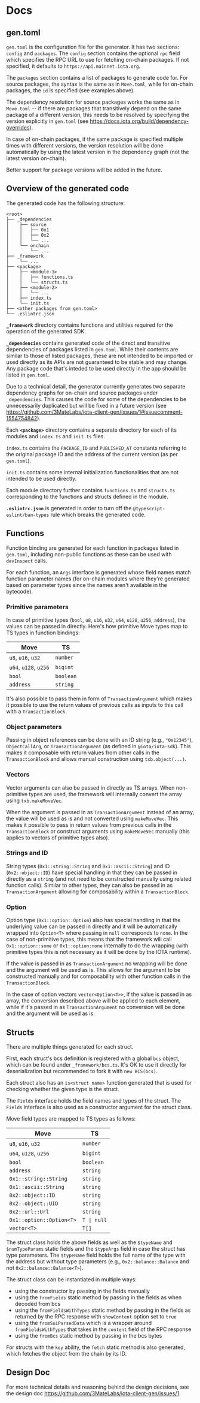 # Docs

## gen.toml

`gen.toml` is the configuration file for the generator. It has two sections: `config` and `packages`. The `config` section contains the optional `rpc` field which specifies the RPC URL to use for fetching on-chain packages. If not specified, it defaults to `https://api.mainnet.iota.org`.

The `packages` section contains a list of packages to generate code for. For source packages, the syntax is the same as in `Move.toml`, while for on-chain packages, the `id` is specified (see examples above).

The dependency resolution for source packages works the same as in `Move.toml` -- if there are packages that transitively depend on the same package of a different version, this needs to be resolved by specifying the version explicitly in `gen.toml` (see https://docs.iota.org/build/dependency-overrides).

In case of on-chain packages, if the same package is specified multiple times with different versions, the version resolution will be done automatically by using the latest version in the dependency graph (not the latest version on-chain).

Better support for package versions will be added in the future.

## Overview of the generated code

The generated code has the following structure:

```
<root>
├── _dependencies
│    ├── source
│    │   ├── 0x1
│    │   ├── 0x2
│    │   └── ...
│    └── onchain
│        └── ...
├── _framework
│    └── ...
├── <package>
│    ├── <module-1>
│    │   ├── functions.ts
│    │   └── structs.ts
│    ├── <module-2>
│    │   └── ...
│    ├── index.ts
│    └── init.ts
├── <other packages from gen.toml>
└── .eslintrc.json
```

**`_framework`** directory contains functions and utilities required for the operation of the generated SDK.

**`_dependencies`** contains generated code of the direct and transitive dependencies of packages listed in `gen.toml`. While their contents are similar to those of listed packages, these are not intended to be imported or used directly as its APIs are not guaranteed to be stable and may change. Any package code that's inteded to be used directly in the app should be listed in `gen.toml`.

Due to a technical detail, the generator currently generates two separate dependency graphs for on-chain and source packages under `_dependencies`. This causes the code for some of the dependencies to be unnecessarily duplicated but will be fixed in a future version (see https://github.com/3MateLabs/iota-client-gen/issues/1#issuecomment-1554754842).

Each **`<package>`** directory contains a separate directory for each of its modules and `index.ts` and `init.ts` files.

`index.ts` contains the `PACKAGE_ID` and `PUBLISHED_AT` constants referring to the original package ID and the address of the current version (as per `gen.toml`).

`init.ts` contains some internal initialization functionalities that are not intended to be used directly.

Each module directory further contains `functions.ts` and `structs.ts` corresponding to the functions and structs defined in the module.

**`.eslintrc.json`** is generated in order to turn off the `@typescript-eslint/ban-types` rule which breaks the generated code.

## Functions

Function binding are generated for each function in packages listed in `gen.toml`, including non-public functions as these can be used with `devInspect` calls.

For each function, an `Args` interface is generated whose field names match function parameter names (for on-chain modules where they're generated based on parameter types since the names aren't available in the bytecode).

### Primitive parameters

In case of primitive types (`bool`, `u8`, `u16`, `u32`, `u64`, `u128`, `u256`, `address`), the values can be passed in directly. Here's how primitive Move types map to TS types in function bindings:

| Move                  | TS                              
| --------------------- | -----------
| `u8`, `u16`, `u32`    | `number`   
| `u64`, `u128`, `u256` | `bigint`   
| `bool`                | `boolean`  
| `address`             | `string`   

It's also possible to pass them in form of `TransactionArgument` which makes it possible to use the return values of previous calls as inputs to this call with a `TransactionBlock`.

### Object parameters

Passing in object references can be done with an ID string (e.g., `"0x12345"`), `ObjectCallArg`, or `TransactionArgument` (as defined in  `@iota/iota-sdk`). This makes it composable with return values from other calls in the `TransactionBlock` and allows manual construction using `txb.object(...)`.

### Vectors

Vector arguments can also be passed in directly as TS arrays. When non-primitive types are used, the framework will internally convert the array using `txb.makeMoveVec`.

When the argument is passed in as `TransactionArgument` instead of an array, the value will be used as is and not converted using `makeMoveVec`. This makes it possible to pass in return values from previous calls in the `TransactionBlock` or construct arguments using `makeMoveVec` manually (this applies to vectors of primitive types also).

### Strings and ID

String types (`0x1::string::String` and `0x1::ascii::String`) and ID (`0x2::object::ID`) have special handling in that they can be passed in directly as a `string` (and not need to be constructed manually using related function calls). Similar to other types, they can also be passed in as `TransactionArgument` allowing for composability within a `TransactionBlock`.

### Option

Option type (`0x1::option::Option`) also has special handling in that the underlying value can be passed in directly and it will be automatically wrapped into `Option<T>` where passing in `null` corresponds to `none`. In the case of non-primitive types, this means that the framework will call `0x1::option::some` or `0x1::option:none` internally to do the wrapping (with primitive types this is not necessary as it will be done by the IOTA runtime).

If the value is passed in as `TransactionArgument` no wrapping will be done and the argument will be used as is. This allows for the argument to be constructed manually and for composability with other function calls in the `TransactionBlock`.

In the case of option vectors `vector<Option<T>>`, if the value is passed in as array, the conversion described above will be applied to each element, while if it's passed in as `TransactionArgument` no conversion will be done and the argument will be used as is.

## Structs

There are multiple things generated for each struct.

First, each struct's bcs definition is registered with a global `bcs` object, which can be found under `_framework/bcs.ts`. It's OK to use it directly for deserialization but recommended to fork it with `new BCS(bcs)`.

Each struct also has an `is<struct name>` function generated that is used for checking whether the given type is the struct.

The `Fields` interface holds the field names and types of the struct. The `Fields` interface is also used as a constructor argument for the struct class.

Move field types are mapped to TS types as follows:

| Move                        | TS           |
| --------------------------- | ------------ |
| `u8`, `u16`, `u32`          | `number`     |
| `u64`, `u128`, `u256`       | `bigint`     |
| `bool`                      | `boolean`    |
| `address`                   | `string`     |
| `0x1::string::String`       | `string`     |
| `0x1::ascii::String`        | `string`     |
| `0x2::object::ID`           | `string`     |
| `0x2::object::UID`          | `string`     |
| `0x2::url::Url`             | `string`     |
| `0x1::option::Option<T>`    | `T \| null`   |
| `vector<T>`                 | `T[]`        |

The struct class holds the above fields as well as the `$typeName` and `$numTypeParams` static fields and the `$typeArgs` field in case the struct has type parameters. The `$typeName` field holds the full name of the type with the address but without type parameters (e.g., `0x2::balance::Balance` and not `0x2::balance::Balance<T>`).

The struct class can be instantiated in multiple ways:
- using the constructor by passing in the fields manually
- using the `fromFields` static method by passing in the fields as when decoded from bcs
- using the `fromFieldsWithTypes` static method by passing in the fields as returned by the RPC response with `showContent` option set to `true`
- using the `fromSuiParsedData` which is a wrapper around `fromFieldsWithTypes` that takes in the `content` field of the RPC response
- using the `fromBcs` static method by passing in the bcs bytes

For structs with the `key` ability, the `fetch` static method is also generated, which fetches the object from the chain by its ID.

## Design Doc

For more technical details and reasoning behind the design decisions, see the design doc https://github.com/3MateLabs/iota-client-gen/issues/1.
